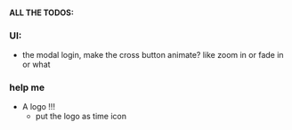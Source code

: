 #### ALL THE TODOS:

### UI:
* the modal login, make the cross button animate? like zoom in or fade in or what


### help me
* A logo !!!  
    - put the logo as time icon